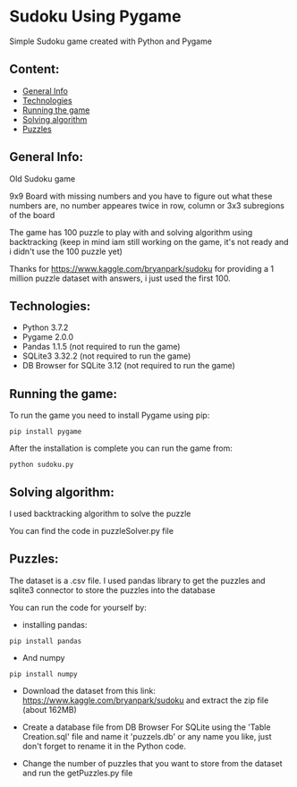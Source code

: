 # Sudoku Using Pygame
Simple Sudoku game created with Python and Pygame

## Content:
* [General Info](#general-info)
* [Technologies](#technologies)
* [Running the game](#running-the-game)
* [Solving algorithm](#solving-algorithm)
* [Puzzles](#puzzles)

## General Info:
Old Sudoku game

9x9 Board with missing numbers and you have to figure out what these numbers are, no number appeares twice in row, column or 3x3 subregions of the board

The game has 100 puzzle to play with and solving algorithm using backtracking 
(keep in mind iam still working on the game, it's not ready and i didn't use the 100 puzzle yet)

Thanks for https://www.kaggle.com/bryanpark/sudoku for providing a 1 million puzzle dataset with answers, i just used the first 100.

## Technologies:
- Python                3.7.2
- Pygame                2.0.0
- Pandas                1.1.5 (not required to run the game)
- SQLite3               3.32.2 (not required to run the game)
- DB Browser for SQLite 3.12 (not required to run the game)

## Running the game:
To run the game you need to install Pygame using pip:
~~~
pip install pygame
~~~
After the installation is complete you can run the game from:
~~~
python sudoku.py
~~~

## Solving algorithm:
I used backtracking algorithm to solve the puzzle

You can find the code in puzzleSolver.py file

## Puzzles:
The dataset is a .csv file. I used pandas library to get the puzzles and sqlite3 connector to store the puzzles into the database

You can run the code for yourself by:
- installing pandas:
~~~
pip install pandas
~~~
- And numpy
~~~
pip install numpy
~~~
- Download the dataset from this link: https://www.kaggle.com/bryanpark/sudoku and extract the zip file (about 162MB)

- Create a database file from DB Browser For SQLite using the 'Table Creation.sql' file and name it 'puzzels.db' or any name you like, just don't forget to rename it in the Python code.

- Change the number of puzzles that you want to store from the dataset and run the getPuzzles.py file

